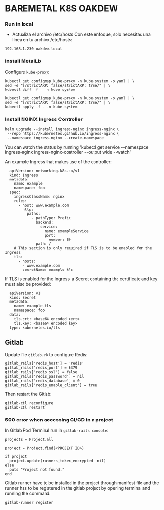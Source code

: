 # BAREMETAL K8S OAKDEW

### Run in local

- Actualiza el archivo /etc/hosts
  Con este enfoque, solo necesitas una línea en tu archivo /etc/hosts:

`192.168.1.230 oakdew.local`

### Install MetalLb

Configure `kube-proxy`:

```
kubectl get configmap kube-proxy -n kube-system -o yaml | \
sed -e "s/strictARP: false/strictARP: true/" | \
kubectl diff -f - -n kube-system

kubectl get configmap kube-proxy -n kube-system -o yaml | \
sed -e "s/strictARP: false/strictARP: true/" | \
kubectl apply -f - -n kube-system
```

### Install NGINX Ingress Controller

```
helm upgrade --install ingress-nginx ingress-nginx \
 --repo https://kubernetes.github.io/ingress-nginx \
 --namespace ingress-nginx --create-namespace
```

You can watch the status by running 'kubectl get service --namespace ingress-nginx ingress-nginx-controller --output wide --watch'

An example Ingress that makes use of the controller:

```
  apiVersion: networking.k8s.io/v1
  kind: Ingress
  metadata:
    name: example
    namespace: foo
  spec:
    ingressClassName: nginx
    rules:
      - host: www.example.com
        http:
          paths:
            - pathType: Prefix
              backend:
                service:
                  name: exampleService
                  port:
                    number: 80
              path: /
    # This section is only required if TLS is to be enabled for the Ingress
    tls:
      - hosts:
        - www.example.com
        secretName: example-tls
```

If TLS is enabled for the Ingress, a Secret containing the certificate and key must also be provided:

```
  apiVersion: v1
  kind: Secret
  metadata:
    name: example-tls
    namespace: foo
  data:
    tls.crt: <base64 encoded cert>
    tls.key: <base64 encoded key>
  type: kubernetes.io/tls
```

## Gitlab

Update file `gitlab.rb` to configure Redis:

```
gitlab_rails['redis_host'] = 'redis'
gitlab_rails['redis_port'] = 6379
gitlab_rails['redis_ssl'] = false
gitlab_rails['redis_password'] = nil
gitlab_rails['redis_database'] = 0
gitlab_rails['redis_enable_client'] = true
```

Then restart the Gitlab:

```
gitlab-ctl reconfigure
gitlab-ctl restart
```

### 500 error when accessing CI/CD in a project

In Gitlab Pod Terminal run in `gitlab-rails console`:

```
projects = Project.all

project = Project.find(<PROJECT_ID>)

if project
  project.update(runners_token_encrypted: nil)
else
  puts "Project not found."
end
```

Gitlab runner have to be installed in the project through manifest file and the runner has to be registered in the gitlab project by opening terminal and running the command:

```
gitlab-runner register
```

